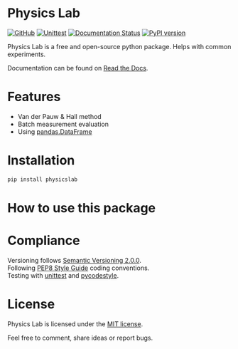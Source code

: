 # Physics Lab

[![GitHub](https://img.shields.io/github/license/martin-brajer/physics-lab)](https://github.com/martin-brajer/physics-lab/blob/main/LICENSE)
[![Unittest](https://github.com/martin-brajer/physics-lab/workflows/Python%20unittest/badge.svg)](https://github.com/martin-brajer/card-assembler/actions)
[![Documentation Status](https://readthedocs.org/projects/physics-lab/badge/?version=latest)](https://physics-lab.readthedocs.io/en/latest/?badge=latest)
[![PyPI version](https://badge.fury.io/py/physicslab.svg)](https://pypi.org/project/physicslab/)

Physics Lab is a free and open-source python package. Helps with common experiments.

Documentation can be found on [Read the Docs](https://physics-lab.readthedocs.io/en/latest/).


# Features

* Van der Pauw & Hall method
* Batch measurement evaluation
* Using [pandas.DataFrame](https://pandas.pydata.org/pandas-docs/dev/reference/frame.html)


# Installation

```bash
pip install physicslab
```


# How to use this package


# Compliance

Versioning follows [Semantic Versioning 2.0.0](https://semver.org/). \
Following [PEP8 Style Guide](https://www.python.org/dev/peps/pep-0008/) coding conventions. \
Testing with [unittest](https://docs.python.org/2.7/library/unittest.html#module-unittest)
and [pycodestyle](https://pypi.org/project/pycodestyle/).


# License

Physics Lab is licensed under the [MIT license](LICENSE).

Feel free to comment, share ideas or report bugs.

